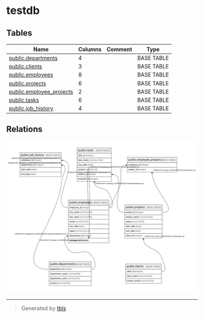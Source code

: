 # testdb

## Tables

| Name | Columns | Comment | Type |
| ---- | ------- | ------- | ---- |
| [public.departments](public.departments.md) | 4 |  | BASE TABLE |
| [public.clients](public.clients.md) | 3 |  | BASE TABLE |
| [public.employees](public.employees.md) | 8 |  | BASE TABLE |
| [public.projects](public.projects.md) | 6 |  | BASE TABLE |
| [public.employee_projects](public.employee_projects.md) | 2 |  | BASE TABLE |
| [public.tasks](public.tasks.md) | 6 |  | BASE TABLE |
| [public.job_history](public.job_history.md) | 4 |  | BASE TABLE |

## Relations

![er](schema.svg)

---

> Generated by [tbls](https://github.com/k1LoW/tbls)
